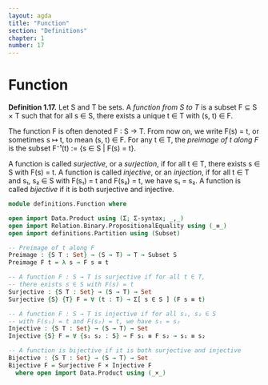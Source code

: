 ```yaml
---
layout: agda
title: "Function"
section: "Definitions"
chapter: 1
number: 17
---
```


# Function

**Definition 1.17.** Let S and T be sets. A *function from S to T* is a subset F ⊆ S × T such that for all s ∈ S, there exists a unique t ∈ T with (s, t) ∈ F.

The function F is often denoted F : S → T. From now on, we write F(s) = t, or sometimes s ↦ t, to mean (s, t) ∈ F. For any t ∈ T, the *preimage of t along F* is the subset F⁻¹(t) := {s ∈ S | F(s) = t}.

A function is called *surjective*, or a *surjection*, if for all t ∈ T, there exists s ∈ S with F(s) = t. A function is called *injective*, or an *injection*, if for all t ∈ T and s₁, s₂ ∈ S with F(s₁) = t and F(s₂) = t, we have s₁ = s₂. A function is called *bijective* if it is both surjective and injective.

```agda
module definitions.Function where

open import Data.Product using (Σ; Σ-syntax; _,_)
open import Relation.Binary.PropositionalEquality using (_≡_)
open import definitions.Partition using (Subset)

-- Preimage of t along F
Preimage : {S T : Set} → (S → T) → T → Subset S
Preimage F t = λ s → F s ≡ t

-- A function F : S → T is surjective if for all t ∈ T,
-- there exists s ∈ S with F(s) = t
Surjective : {S T : Set} → (S → T) → Set
Surjective {S} {T} F = ∀ (t : T) → Σ[ s ∈ S ] (F s ≡ t)

-- A function F : S → T is injective if for all s₁, s₂ ∈ S
-- with F(s₁) = t and F(s₂) = t, we have s₁ = s₂
Injective : {S T : Set} → (S → T) → Set
Injective {S} F = ∀ {s₁ s₂ : S} → F s₁ ≡ F s₂ → s₁ ≡ s₂

-- A function is bijective if it is both surjective and injective
Bijective : {S T : Set} → (S → T) → Set
Bijective F = Surjective F × Injective F
  where open import Data.Product using (_×_)
```
